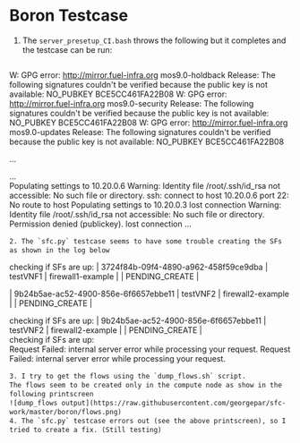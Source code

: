# Boron Testcase

1. The `server_presetup_CI.bash` throws the following but it completes and the testcase can be run:
   ```
W: GPG error: http://mirror.fuel-infra.org mos9.0-holdback Release: The following signatures couldn't be verified because the public key is not available: NO_PUBKEY BCE5CC461FA22B08
W: GPG error: http://mirror.fuel-infra.org mos9.0-security Release: The following signatures couldn't be verified because the public key is not available: NO_PUBKEY BCE5CC461FA22B08
W: GPG error: http://mirror.fuel-infra.org mos9.0-updates Release: The following signatures couldn't be verified because the public key is not available: NO_PUBKEY BCE5CC461FA22B08   

...  

...  
Populating settings to 10.20.0.6
Warning: Identity file /root/.ssh/id_rsa not accessible: No such file or directory.
ssh: connect to host 10.20.0.6 port 22: No route to host
Populating settings to 10.20.0.3
lost connection
Warning: Identity file /root/.ssh/id_rsa not accessible: No such file or directory.
Permission denied (publickey).
lost connection
...  
   ```
2. The `sfc.py` testcase seems to have some trouble creating the SFs as shown in the log below
   ```
checking if SFs are up:  | 3724f84b-09f4-4890-a962-458f59ce9dba | testVNF1 | firewall1-example |          | PENDING_CREATE |    

| 9b24b5ae-ac52-4900-856e-6f6657ebbe11 | testVNF2 | firewall2-example |          | PENDING_CREATE |    

checking if SFs are up:  | 9b24b5ae-ac52-4900-856e-6f6657ebbe11 | testVNF2 | firewall2-example |          | PENDING_CREATE |   
checking if SFs are up:  
Request Failed: internal server error while processing your request.
Request Failed: internal server error while processing your request.
   ```
3. I try to get the flows using the `dump_flows.sh` script.
   The flows seem to be created only in the compute node as show in the following printscreen
![dump_flows output](https://raw.githubusercontent.com/georgepar/sfc-work/master/boron/flows.png)
4. The `sfc.py` testcase errors out (see the above printscreen), so I tried to create a fix. (Still testing)

